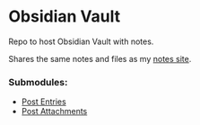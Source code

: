 # Obsidian Vault

Repo to host Obsidian Vault with notes. 

Shares the same notes and files as my [notes site](https://xavierloeraflores.github.io/notes/).
### Submodules:
- [Post Entries](https://github.com/xavierloeraflores/markdown-entries)
- [Post Attachments](https://github.com/xavierloeraflores/markdown-attachments)
